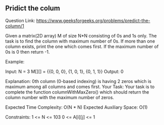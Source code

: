 ## Pridict the colum 

Question Link: https://www.geeksforgeeks.org/problems/predict-the-column/1

Given a matrix(2D array) M of size N*N consisting of 0s and 1s only. The task is to find the column with maximum number of 0s. If more than one column exists, print the one which comes first. If the maximum number of 0s is 0 then return -1.

Example:

Input:
N = 3
M[][] = {{0, 0, 0},
          {1, 0, 1},
          {0, 1, 1}}
Output:
0

Explanation:
0th column (0-based indexing) is having 2 zeros which is maximum among all columns and comes first.
Your Task:
Your task is to complete the function columnWithMaxZero() which should return the column number with the maximum number of zeros. 

Expected Time Complexity: O(N * N)
Expected Auxiliary Space: O(1)

Constraints:
1 <= N <= 103
0 <= A[i][j] <= 1